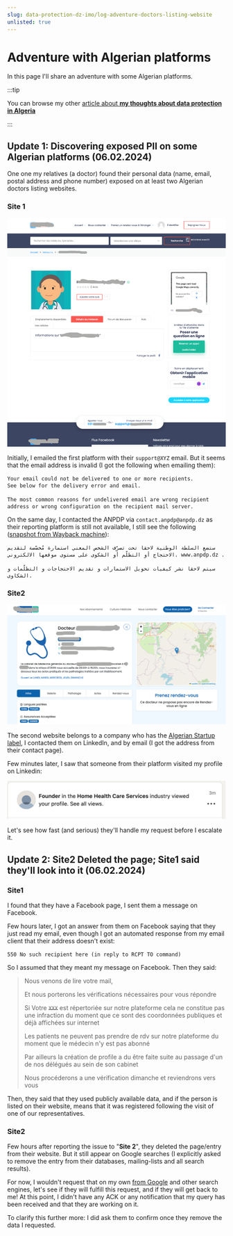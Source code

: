 ```yaml
---
slug: data-protection-dz-imo/log-adventure-doctors-listing-website
unlisted: true
---
```


# Adventure with Algerian platforms

In this page I'll share an adventure with some Algerian platforms.

:::tip

You can browse my other [article about **my thoughts about data protection in Algeria**](/dz-blog/data-protection-dz-imo)

:::

## Update 1: Discovering exposed PII on some Algerian platforms (06.02.2024)

One one my relatives (a doctor) found their personal data (name, email, postal address and phone number) exposed on at least two Algerian doctors listing websites.

<!-- truncate -->

### Site 1

![Site1](doc-site-1.png)

Initially, I emailed the first platform with their `support@XYZ` email. But it seems that the email address is invalid (I got the following when emailing them):

```
Your email could not be delivered to one or more recipients.
See below for the delivery error and email.

The most common reasons for undelivered email are wrong recipient address or wrong configuration on the recipient mail server.
```

On the same day, I contacted the ANPDP via `contact.anpdp@anpdp.dz` as their reporting platform is still not available, I still see the following ([snapshot from Wayback machine](https://web.archive.org/web/20250206122252/https://anpdp.dz/%D8%A7%D9%84%D8%A5%D8%AD%D8%AA%D8%AC%D8%A7%D8%AC%D8%8C-%D8%A7%D9%84%D8%AA%D8%B8%D9%84%D9%91%D9%85-%D9%88-%D8%A7%D9%84%D8%B4%D9%83%D9%88%D9%89/)):

```
ستضع السلطة الوطنية لاحقا تحت تصرّف الشخص المعني استمارة مُخصّصة لتقديم الاحتجاج أو التظلّم أو الشكوى على مستوى موقعها الالكتروني. www.anpdp.dz .

سيتم لاحقا نشر كيفيات تحويل الاستمارات و تقديم الاحتجاجات و التظلّمات و الشكاوى.
```

### Site2

![Site2](doc-site-2.png)

The second website belongs to a company who has the [Algerian Startup label](https://startup.dz/), I contacted them on LinkedIn, and by email (I got the address from their contact page).

Few minutes later, I saw that someone from their platform visited my profile on Linkedin:

![LinkedIn notification](doc-site-2-1.png)


Let's see how fast (and serious) they'll handle my request before I escalate it.

## Update 2: Site2 Deleted the page; Site1 said they'll look into it (06.02.2024)

### Site1

I found that they have a Facebook page, I sent them a message on Facebook.

Few hours later, I got an answer from them on Facebook saying that they just read my email, even though I got an automated response from my email client that their address doesn't exist:

```
550 No such recipient here (in reply to RCPT TO command)
```

So I assumed that they meant my message on Facebook. Then they said:

> Nous venons de lire votre mail,
> 
> Et nous porterons les vérifications nécessaires pour vous répondre 
> 
> Si Votre ~~`XXX`~~ est répertoriée sur notre plateforme cela ne constitue pas une infraction du moment que ce sont des coordonnées publiques et déjà affichées sur internet
> 
> Les patients ne peuvent pas prendre de rdv sur notre plateforme du moment que le médecin n'y est pas abonné
>
> Par ailleurs la création de profile a du être faite suite au passage d'un de nos délégués au sein de son cabinet
>
> Nous procéderons a une vérification dimanche et reviendrons vers vous


Then, they said that they used publicly available data, and if the person is listed on their website, means that it was registered following the  visit of one of our representatives.

### Site2 

Few hours after reporting the issue to "**Site 2**", they deleted the page/entry from their website. But it still appear on Google searches (I explicitly asked to remove the entry from their databases, mailing-lists and all search results).

For now, I wouldn't request that on my own [from Google](https://support.google.com/websearch/answer/11080680?hl=en) and other search engines, let's see if they will fulfill this request, and if they will get back to me! At this point, I didn't have any ACK or any notification that my query has been received and that they are working on it.

To clarify this further more: I did ask them to confirm once they remove the data I requested.

